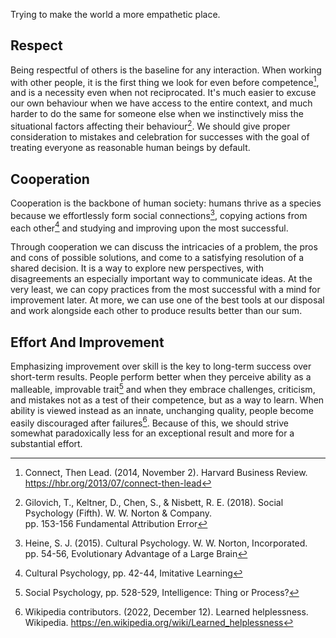 Trying to make the world a more empathetic place.

## Respect

Being respectful of others is the baseline for any interaction. When working with other people, it is the first thing we look for even before competence[^1], and is a necessity even when not reciprocated. It's much easier to excuse our own behaviour when we have access to the entire context, and much harder to do the same for someone else when we instinctively miss the situational factors affecting their behaviour[^2]. We should give proper consideration to mistakes and celebration for successes with the goal of treating everyone as reasonable human beings by default.

## Cooperation 

Cooperation is the backbone of human society: humans thrive as a species because we effortlessly form social connections[^3], copying actions from each other[^4] and studying and improving upon the most successful.

Through cooperation we can discuss the intricacies of a problem, the pros and cons of possible solutions, and come to a satisfying resolution of a shared decision. It is a way to explore new perspectives, with disagreements an especially important way to communicate ideas. At the very least, we can copy practices from the most successful with a mind for improvement later. At more, we can use one of the best tools at our disposal and work alongside each other to produce results better than our sum.

## Effort And Improvement

Emphasizing improvement over skill is the key to long-term success over short-term results. People perform better when they perceive ability as a malleable, improvable trait[^5] and when they embrace challenges, criticism, and mistakes not as a test of their competence, but as a way to learn. When ability is viewed instead as an innate, unchanging quality, people become easily discouraged after failures[^6]. Because of this, we should strive somewhat paradoxically less for an exceptional result and more for a substantial effort.

[^1]: Connect, Then Lead. (2014, November 2). Harvard Business Review. https://hbr.org/2013/07/connect-then-lead
[^2]: Gilovich, T., Keltner, D., Chen, S., & Nisbett, R. E. (2018). Social Psychology (Fifth). W. W. Norton & Company.  
pp. 153-156 Fundamental Attribution Error
[^3]: Heine, S. J. (2015). Cultural Psychology. W. W. Norton, Incorporated.  
pp. 54-56, Evolutionary Advantage of a Large Brain
[^4]: Cultural Psychology[^3], pp. 42-44, Imitative Learning
[^5]: Social Psychology[^2], pp. 528-529, Intelligence: Thing or Process?
[^6]: Wikipedia contributors. (2022, December 12). Learned helplessness. Wikipedia. https://en.wikipedia.org/wiki/Learned_helplessness